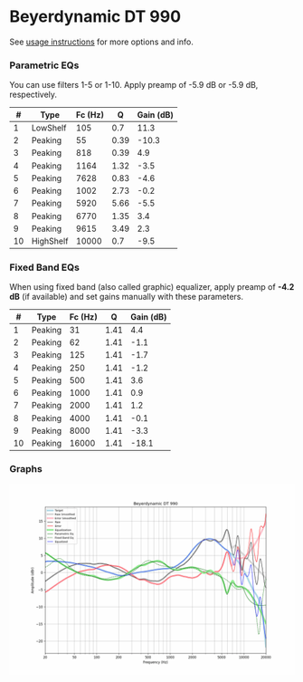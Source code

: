 # Beyerdynamic DT 990
See [usage instructions](https://github.com/jaakkopasanen/AutoEq#usage) for more options and info.

### Parametric EQs
You can use filters 1-5 or 1-10. Apply preamp of -5.9 dB or -5.9 dB, respectively.

|   # | Type      |   Fc (Hz) |    Q |   Gain (dB) |
|-----|-----------|-----------|------|-------------|
|   1 | LowShelf  |       105 | 0.7  |        11.3 |
|   2 | Peaking   |        55 | 0.39 |       -10.3 |
|   3 | Peaking   |       818 | 0.39 |         4.9 |
|   4 | Peaking   |      1164 | 1.32 |        -3.5 |
|   5 | Peaking   |      7628 | 0.83 |        -4.6 |
|   6 | Peaking   |      1002 | 2.73 |        -0.2 |
|   7 | Peaking   |      5920 | 5.66 |        -5.5 |
|   8 | Peaking   |      6770 | 1.35 |         3.4 |
|   9 | Peaking   |      9615 | 3.49 |         2.3 |
|  10 | HighShelf |     10000 | 0.7  |        -9.5 |

### Fixed Band EQs
When using fixed band (also called graphic) equalizer, apply preamp of **-4.2 dB** (if available) and set gains manually with these parameters.

|   # | Type    |   Fc (Hz) |    Q |   Gain (dB) |
|-----|---------|-----------|------|-------------|
|   1 | Peaking |        31 | 1.41 |         4.4 |
|   2 | Peaking |        62 | 1.41 |        -1.1 |
|   3 | Peaking |       125 | 1.41 |        -1.7 |
|   4 | Peaking |       250 | 1.41 |        -1.2 |
|   5 | Peaking |       500 | 1.41 |         3.6 |
|   6 | Peaking |      1000 | 1.41 |         0.9 |
|   7 | Peaking |      2000 | 1.41 |         1.2 |
|   8 | Peaking |      4000 | 1.41 |        -0.1 |
|   9 | Peaking |      8000 | 1.41 |        -3.3 |
|  10 | Peaking |     16000 | 1.41 |       -18.1 |

### Graphs
![](./Beyerdynamic%20DT%20990.png)
